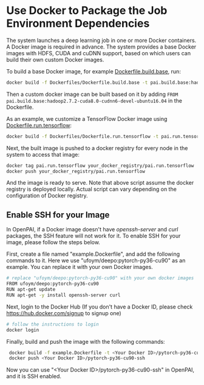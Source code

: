# Use Docker to Package the Job Environment Dependencies

The system launches a deep learning job in one or more Docker containers. A Docker image is required in advance. The system provides a base Docker images with HDFS, CUDA and cuDNN support, based on which users can build their own custom Docker images.

To build a base Docker image, for example [Dockerfile.build.base](../../examples/Dockerfiles/cuda8.0-cudnn6/Dockerfile.build.base), run:

```sh
docker build -f Dockerfiles/Dockerfile.build.base -t pai.build.base:hadoop2.7.2-cuda8.0-cudnn6-devel-ubuntu16.04 Dockerfiles/
```

Then a custom docker image can be built based on it by adding `FROM pai.build.base:hadoop2.7.2-cuda8.0-cudnn6-devel-ubuntu16.04` in the Dockerfile.

As an example, we customize a TensorFlow Docker image using [Dockerfile.run.tensorflow](../../examples/Dockerfiles/cuda8.0-cudnn6/Dockerfile.run.tensorflow):

```sh
docker build -f Dockerfiles/Dockerfile.run.tensorflow -t pai.run.tensorflow Dockerfiles/
```

Next, the built image is pushed to a docker registry for every node in the system to access that image:

```sh
docker tag pai.run.tensorflow your_docker_registry/pai.run.tensorflow
docker push your_docker_registry/pai.run.tensorflow
```

And the image is ready to serve. Note that above script assume the docker registry is deployed locally. Actual script can vary depending on the configuration of Docker registry.

## Enable SSH for your Image

In OpenPAI, if a Docker image doesn't have *openssh-server* and *curl* packages, the SSH feature will not work for it. To enable SSH for your image, please follow the steps below.

First, create a file named "example.Dockerfile", and add the following commands to it. Here we use "ufoym/deepo:pytorch-py36-cu90" as an example. You can replace it with your own Docker images.

```bash
# replace "ufoym/deepo:pytorch-py36-cu90" with your own docker images
FROM ufoym/deepo:pytorch-py36-cu90
RUN apt-get update
RUN apt-get -y install openssh-server curl
```

Next, login to the Docker Hub (If you don't have a Docker ID, please check https://hub.docker.com/signup to signup one)

```bash
# follow the instructions to login
docker login
```

Finally, build and push the image with the following commands:

```bash
 docker build -f example.Dockerfile -t <Your Docker ID>/pytorch-py36-cu90-ssh .
 docker push <Your Docker ID>/pytorch-py36-cu90-ssh
```

Now you can use "\<Your Docker ID\>/pytorch-py36-cu90-ssh" in OpenPAI, and it is SSH enabled.